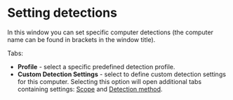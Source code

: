 # Setting detections
 
In this window you can set specific computer detections (the computer name can be found in brackets in the window title).
 
Tabs:

- **Profile** - select a specific predefined detection profile.
- **Custom Detection Settings** - select to define custom detection settings for this computer. Selecting this option will open additional tabs containing settings: [Scope](scope) and [Detection method](detection-way).
